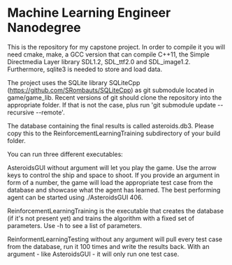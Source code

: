 # Machine Learning Engineer Nanodegree

This is the repository for my capstone project. In order to compile it you will need cmake, make, a GCC version that can compile C++11, the Simple Directmedia Layer library SDL1.2, SDL\_ttf2.0 and SDL\_image1.2. Furthermore, sqlite3 is needed to store and load data.

The project uses the SQLite library SQLiteCpp (https://github.com/SRombauts/SQLiteCpp) as git submodule located in game/game\_lib. Recent versions of git should clone the repository into the appropriate folder. If that is not the case, plus run 'git submodule update --recursive --remote'.

The database containing the final results is called asteroids.db3. Please copy this to the ReinforcementLearningTraining subdirectory of your build folder.

You can run three different executables:

AsteroidsGUI without argument will let you play the game. Use the arrow keys to control the ship and space to shoot.
If you provide an argument in form of a number, the game will load the appropriate test case from the database and showcase what the agent has learned. The best performing agent can be started using ./AsteroidsGUI 406.

ReinforcementLearningTraining is the executable that creates the database (if it's not present yet) and trains the algorithm with a fixed set of parameters. Use -h to see a list of parameters.

ReinformentLearningTesting without any argument will pull every test case from the database, run it 100 times and write the results back. With an argument - like AsteroidsGUI - it will only run one test case.
